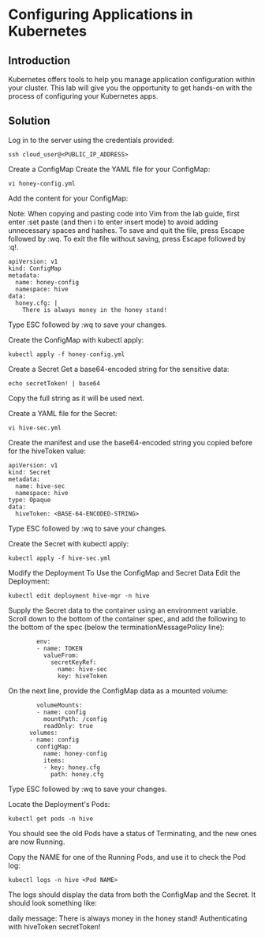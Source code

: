 # Configuring Applications in Kubernetes
## Introduction
Kubernetes offers tools to help you manage application configuration within your cluster. This lab will give you the opportunity to get hands-on with the process of configuring your Kubernetes apps.

## Solution
Log in to the server using the credentials provided:
```shell
ssh cloud_user@<PUBLIC_IP_ADDRESS>
```
Create a ConfigMap
Create the YAML file for your ConfigMap:
```shell
vi honey-config.yml
```
Add the content for your ConfigMap:

Note: When copying and pasting code into Vim from the lab guide, first enter :set paste (and then i to enter insert mode) to avoid adding unnecessary spaces and hashes. To save and quit the file, press Escape followed by :wq. To exit the file without saving, press Escape followed by :q!.
```shell
apiVersion: v1
kind: ConfigMap
metadata:
  name: honey-config
  namespace: hive
data:
  honey.cfg: |
    There is always money in the honey stand!
```
Type ESC followed by :wq to save your changes.

Create the ConfigMap with kubectl apply:
```shell
kubectl apply -f honey-config.yml
```
Create a Secret
Get a base64-encoded string for the sensitive data:
```shell
echo secretToken! | base64
```
Copy the full string as it will be used next.

Create a YAML file for the Secret:
```shell
vi hive-sec.yml
```
Create the manifest and use the base64-encoded string you copied before for the hiveToken value:
```shell
apiVersion: v1
kind: Secret
metadata:
  name: hive-sec
  namespace: hive
type: Opaque
data:
  hiveToken: <BASE-64-ENCODED-STRING>
```
Type ESC followed by :wq to save your changes.

Create the Secret with kubectl apply:
```shell
kubectl apply -f hive-sec.yml
```
Modify the Deployment To Use the ConfigMap and Secret Data
Edit the Deployment:
```shell
kubectl edit deployment hive-mgr -n hive
```
Supply the Secret data to the container using an environment variable. Scroll down to the bottom of the container spec, and add the following to the bottom of the spec (below the terminationMessagePolicy line):
```shell
        env:
        - name: TOKEN
          valueFrom:
            secretKeyRef:
              name: hive-sec
              key: hiveToken
```
On the next line, provide the ConfigMap data as a mounted volume:
```shell
        volumeMounts:
        - name: config
          mountPath: /config
          readOnly: true
      volumes:
      - name: config
        configMap:
          name: honey-config
          items:
          - key: honey.cfg
            path: honey.cfg
```
Type ESC followed by :wq to save your changes.

Locate the Deployment's Pods:
```shell
kubectl get pods -n hive
```
You should see the old Pods have a status of Terminating, and the new ones are now Running.

Copy the NAME for one of the Running Pods, and use it to check the Pod log:
```shell
kubectl logs -n hive <Pod NAME>
```
The logs should display the data from both the ConfigMap and the Secret. It should look something like:

daily message: There is always money in the honey stand!
Authenticating with hiveToken secretToken!
